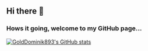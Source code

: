 ## Hi there 👋
### Hows it going, welcome to my GitHub page...
[![GoldDominik893's GitHub stats](https://github-readme-stats.vercel.app/api?username=GoldDominik893&show_icons=true&theme=radical)](https://github.com/anuraghazra/github-readme-stats)
